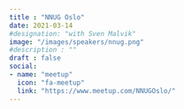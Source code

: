 ```yaml
---
title : "NNUG Oslo"
date: 2021-03-14
#designation: "with Sven Malvik"
image: "/images/speakers/nnug.png"
#description : ""
draft : false
social:
- name: "meetup"
  icon: "fa-meetup"
  link: "https://www.meetup.com/NNUGOslo/"
---
```

